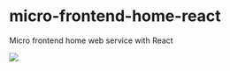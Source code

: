 # micro-frontend-home-react
Micro frontend home web service with React 

![](https://github.com/iteration-0/micro-frontend-content-react/workflows/Node.js%20CI/badge.svg)
